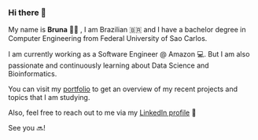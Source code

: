 ### Hi there 👋
My name is **Bruna** 🙆‍♀️ , I am Brazilian 🇧🇷  and I have a bachelor degree in Computer Engineering from Federal University of Sao Carlos.

I am currently working as a Software Engineer @ Amazon 💻. But I am also passionate and continuously learning about Data Science and Bioinformatics.


You can visit my [portfolio](http://bzamith.github.io/) to get an overview of my recent projects and topics that I am studying.

Also, feel free to reach out to me via my [LinkedIn profile](https://www.linkedin.com/in/bruna-zamith/) 💬

See you 🔜!

<!--
**bzamith/bzamith** is a ✨ _special_ ✨ repository because its `README.md` (this file) appears on your GitHub profile.

Here are some ideas to get you started:

- 🔭 I’m currently working on ...
- 🌱 I’m currently learning ...
- 👯 I’m looking to collaborate on ...
- 🤔 I’m looking for help with ...
- 💬 Ask me about ...
- 📫 How to reach me: ...
- 😄 Pronouns: ...
- ⚡ Fun fact: ...
-->
